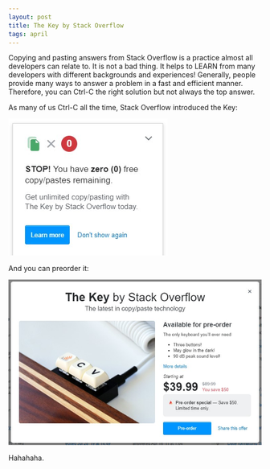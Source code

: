 ```yaml
---
layout: post
title: The Key by Stack Overflow
tags: april
---
```


Copying and pasting answers from Stack Overflow is a practice almost all developers can relate to. It is not a bad thing. It helps to LEARN from many developers with different backgrounds and experiences! Generally, people provide many ways to answer a problem in a fast and efficient manner. Therefore, you can Ctrl-C the right solution but not always the top answer.

As many of us Ctrl-C all the time, Stack Overflow introduced the Key:

![](../images/so-limit.jpg)

And you can preorder it: 

![](../images/so-offer-keyboard.jpg)

Hahahaha.